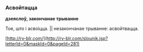 ### Асвойтацца
**дзеяслоў, закончанае трыванне**

Тое, што і асвоіцца. || незакончанае трыванне: асвойтвацца.

<a rel="author">[http://rv-blr.com/](http://rv-blr.com/slounik.jsp?letterId=0&maskId=0&pageId=281)</a>
